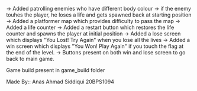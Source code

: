 -> Added patrolling enemies who have different body colour
-> if the enemy touhes the player, he loses a life and gets spawned back at starting position
-> Added a platformer map which provides difficulty to pass the map
-> Added a life counter
-> Added a restart button which restores the life counter and spawns the player at initial position
-> Added a lose screen which displays "You Lost! Try Again" when you lose all the lives
-> Added a win screen which displays "You Won! Play Again" if you touch the flag at the end of the level.
-> Buttons present on both win and lose screen to go back to main game.

Game build present in game_build folder

Made By:: Anas Ahmad Siddiqui 20BPS1094  
